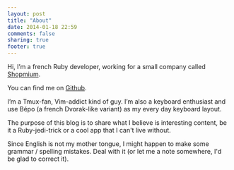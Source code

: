 ```yaml
---
layout: post
title: "About"
date: 2014-01-18 22:59
comments: false
sharing: true
footer: true
---
```

Hi, I’m a french Ruby developer, working for a small company called [Shopmium](http://www.shopmium.org).

You can find me on [Github](http://github.com/tlarrieu).

I’m a Tmux-fan, Vim-addict kind of guy. I’m also a keyboard enthusiast and use Bépo (a french Dvorak-like variant) as my every day keyboard layout.

The purpose of this blog is to share what I believe is interesting content, be it a Ruby-jedi-trick or a cool app that I can't live without.

Since English is not my mother tongue, I might happen to make some grammar / spelling mistakes. Deal with it (or let me a note somewhere, I'd be glad to correct it).
